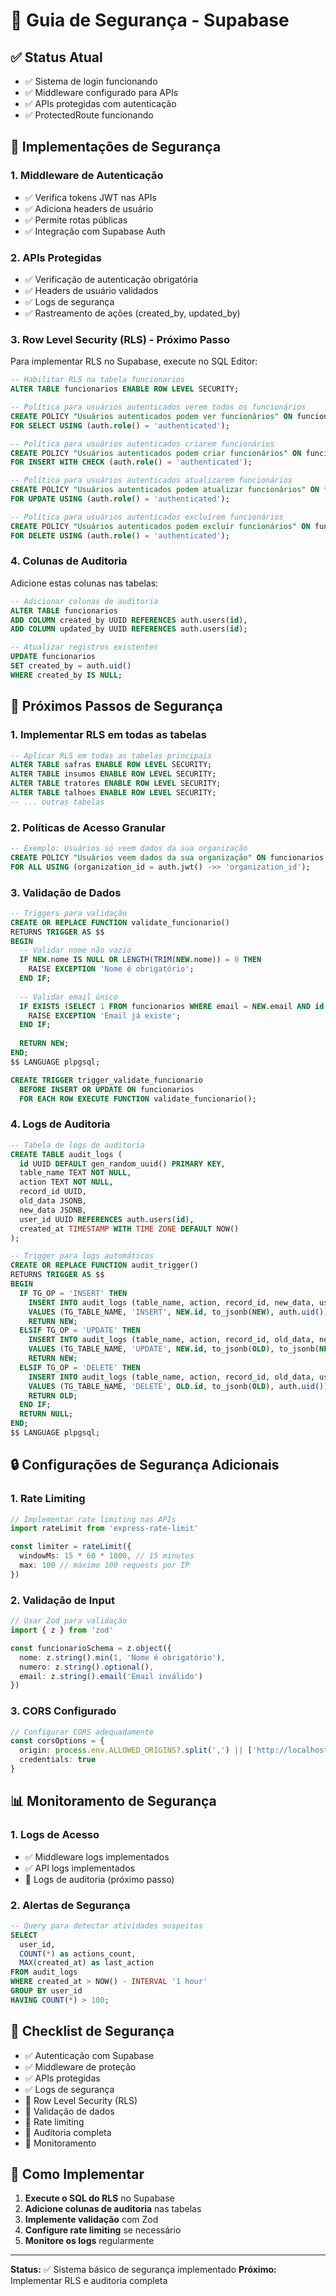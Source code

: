 # 🔐 Guia de Segurança - Supabase

## ✅ **Status Atual**
- ✅ Sistema de login funcionando
- ✅ Middleware configurado para APIs
- ✅ APIs protegidas com autenticação
- ✅ ProtectedRoute funcionando

## 🔧 **Implementações de Segurança**

### **1. Middleware de Autenticação**
- ✅ Verifica tokens JWT nas APIs
- ✅ Adiciona headers de usuário
- ✅ Permite rotas públicas
- ✅ Integração com Supabase Auth

### **2. APIs Protegidas**
- ✅ Verificação de autenticação obrigatória
- ✅ Headers de usuário validados
- ✅ Logs de segurança
- ✅ Rastreamento de ações (created_by, updated_by)

### **3. Row Level Security (RLS) - Próximo Passo**

Para implementar RLS no Supabase, execute no SQL Editor:

```sql
-- Habilitar RLS na tabela funcionarios
ALTER TABLE funcionarios ENABLE ROW LEVEL SECURITY;

-- Política para usuários autenticados verem todos os funcionários
CREATE POLICY "Usuários autenticados podem ver funcionários" ON funcionarios
FOR SELECT USING (auth.role() = 'authenticated');

-- Política para usuários autenticados criarem funcionários
CREATE POLICY "Usuários autenticados podem criar funcionários" ON funcionarios
FOR INSERT WITH CHECK (auth.role() = 'authenticated');

-- Política para usuários autenticados atualizarem funcionários
CREATE POLICY "Usuários autenticados podem atualizar funcionários" ON funcionarios
FOR UPDATE USING (auth.role() = 'authenticated');

-- Política para usuários autenticados excluírem funcionários
CREATE POLICY "Usuários autenticados podem excluir funcionários" ON funcionarios
FOR DELETE USING (auth.role() = 'authenticated');
```

### **4. Colunas de Auditoria**
Adicione estas colunas nas tabelas:

```sql
-- Adicionar colunas de auditoria
ALTER TABLE funcionarios 
ADD COLUMN created_by UUID REFERENCES auth.users(id),
ADD COLUMN updated_by UUID REFERENCES auth.users(id);

-- Atualizar registros existentes
UPDATE funcionarios 
SET created_by = auth.uid() 
WHERE created_by IS NULL;
```

## 🚀 **Próximos Passos de Segurança**

### **1. Implementar RLS em todas as tabelas**
```sql
-- Aplicar RLS em todas as tabelas principais
ALTER TABLE safras ENABLE ROW LEVEL SECURITY;
ALTER TABLE insumos ENABLE ROW LEVEL SECURITY;
ALTER TABLE tratores ENABLE ROW LEVEL SECURITY;
ALTER TABLE talhoes ENABLE ROW LEVEL SECURITY;
-- ... outras tabelas
```

### **2. Políticas de Acesso Granular**
```sql
-- Exemplo: Usuários só veem dados da sua organização
CREATE POLICY "Usuários veem dados da sua organização" ON funcionarios
FOR ALL USING (organization_id = auth.jwt() ->> 'organization_id');
```

### **3. Validação de Dados**
```sql
-- Triggers para validação
CREATE OR REPLACE FUNCTION validate_funcionario()
RETURNS TRIGGER AS $$
BEGIN
  -- Validar nome não vazio
  IF NEW.nome IS NULL OR LENGTH(TRIM(NEW.nome)) = 0 THEN
    RAISE EXCEPTION 'Nome é obrigatório';
  END IF;
  
  -- Validar email único
  IF EXISTS (SELECT 1 FROM funcionarios WHERE email = NEW.email AND id != NEW.id) THEN
    RAISE EXCEPTION 'Email já existe';
  END IF;
  
  RETURN NEW;
END;
$$ LANGUAGE plpgsql;

CREATE TRIGGER trigger_validate_funcionario
  BEFORE INSERT OR UPDATE ON funcionarios
  FOR EACH ROW EXECUTE FUNCTION validate_funcionario();
```

### **4. Logs de Auditoria**
```sql
-- Tabela de logs de auditoria
CREATE TABLE audit_logs (
  id UUID DEFAULT gen_random_uuid() PRIMARY KEY,
  table_name TEXT NOT NULL,
  action TEXT NOT NULL,
  record_id UUID,
  old_data JSONB,
  new_data JSONB,
  user_id UUID REFERENCES auth.users(id),
  created_at TIMESTAMP WITH TIME ZONE DEFAULT NOW()
);

-- Trigger para logs automáticos
CREATE OR REPLACE FUNCTION audit_trigger()
RETURNS TRIGGER AS $$
BEGIN
  IF TG_OP = 'INSERT' THEN
    INSERT INTO audit_logs (table_name, action, record_id, new_data, user_id)
    VALUES (TG_TABLE_NAME, 'INSERT', NEW.id, to_jsonb(NEW), auth.uid());
    RETURN NEW;
  ELSIF TG_OP = 'UPDATE' THEN
    INSERT INTO audit_logs (table_name, action, record_id, old_data, new_data, user_id)
    VALUES (TG_TABLE_NAME, 'UPDATE', NEW.id, to_jsonb(OLD), to_jsonb(NEW), auth.uid());
    RETURN NEW;
  ELSIF TG_OP = 'DELETE' THEN
    INSERT INTO audit_logs (table_name, action, record_id, old_data, user_id)
    VALUES (TG_TABLE_NAME, 'DELETE', OLD.id, to_jsonb(OLD), auth.uid());
    RETURN OLD;
  END IF;
  RETURN NULL;
END;
$$ LANGUAGE plpgsql;
```

## 🔒 **Configurações de Segurança Adicionais**

### **1. Rate Limiting**
```typescript
// Implementar rate limiting nas APIs
import rateLimit from 'express-rate-limit'

const limiter = rateLimit({
  windowMs: 15 * 60 * 1000, // 15 minutos
  max: 100 // máximo 100 requests por IP
})
```

### **2. Validação de Input**
```typescript
// Usar Zod para validação
import { z } from 'zod'

const funcionarioSchema = z.object({
  nome: z.string().min(1, 'Nome é obrigatório'),
  numero: z.string().optional(),
  email: z.string().email('Email inválido')
})
```

### **3. CORS Configurado**
```typescript
// Configurar CORS adequadamente
const corsOptions = {
  origin: process.env.ALLOWED_ORIGINS?.split(',') || ['http://localhost:3000'],
  credentials: true
}
```

## 📊 **Monitoramento de Segurança**

### **1. Logs de Acesso**
- ✅ Middleware logs implementados
- ✅ API logs implementados
- 🔄 Logs de auditoria (próximo passo)

### **2. Alertas de Segurança**
```sql
-- Query para detectar atividades suspeitas
SELECT 
  user_id,
  COUNT(*) as actions_count,
  MAX(created_at) as last_action
FROM audit_logs 
WHERE created_at > NOW() - INTERVAL '1 hour'
GROUP BY user_id 
HAVING COUNT(*) > 100;
```

## 🎯 **Checklist de Segurança**

- ✅ Autenticação com Supabase
- ✅ Middleware de proteção
- ✅ APIs protegidas
- ✅ Logs de segurança
- 🔄 Row Level Security (RLS)
- 🔄 Validação de dados
- 🔄 Rate limiting
- 🔄 Auditoria completa
- 🔄 Monitoramento

## 🚀 **Como Implementar**

1. **Execute o SQL do RLS** no Supabase
2. **Adicione colunas de auditoria** nas tabelas
3. **Implemente validação** com Zod
4. **Configure rate limiting** se necessário
5. **Monitore os logs** regularmente

---

**Status:** ✅ Sistema básico de segurança implementado
**Próximo:** Implementar RLS e auditoria completa

